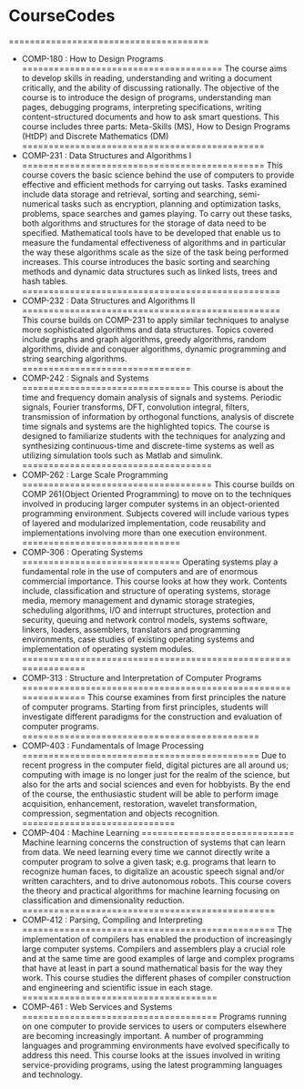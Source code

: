 # CourseCodes
======================================
* COMP-180 : How to Design Programs
======================================
The course aims to develop skills in reading, understanding and writing a document critically, and the ability of discussing rationally. The objective of the course is to introduce the design of programs, understanding man pages, debugging programs, interpreting specifications, writing content-structured documents and how to ask smart questions. This course includes three parts: Meta-Skills (MS), How to Design Programs (HtDP) and Discrete Mathematics (DM)
==============================================
* COMP-231 : Data Structures and Algorithms I
==============================================
This course covers the basic science behind the use of computers to provide effective and efficient methods for carrying out tasks. Tasks examined include data storage and retrieval, sorting and searching, semi-numerical tasks such as encryption, planning and optimization tasks, problems, space searches and games playing. To carry out these tasks, both algorithms and structures for the storage of data need to be specified. Mathematical tools have to be developed that enable us to measure the fundamental effectiveness of algorithms and in particular the way these algorithms scale as the size of the task being performed increases. This course introduces the basic sorting and searching methods and dynamic data structures such as linked lists, trees and hash tables.
=================================================
* COMP-232 : Data Structures and Algorithms II
=================================================
This course builds on COMP-231 to apply similar techniques to analyse more sophisticated algorithms and data structures. Topics covered include graphs and graph algorithms, greedy algorithms, random algorithms, divide and conquer algorithms, dynamic programming and string searching algorithms.
================================
* COMP-242 : Signals and Systems
================================
This course is about the time and frequency domain analysis of signals and systems. Periodic signals, Fourier transforms, DFT, convolution integral, filters, transmission of information by orthogonal functions, analysis of discrete time signals and systems are the highlighted topics. The course is designed to familiarize students with the techniques for analyzing and synthesizing continuous-time and discrete-time systems as well as utilizing simulation tools such as Matlab and simulink.
====================================
* COMP-262 : Large Scale Programming
====================================
This course builds on COMP 261(Object Oriented Programming) to move on to the techniques involved in producing larger computer systems in an object-oriented programming environment. Subjects covered will include various types of layered and modularized implementation, code reusability and implementations involving more than one execution environment.
==============================
* COMP-306 : Operating Systems
==============================
Operating systems play a fundamental role in the use of computers and are of enormous commercial importance. This course looks at how they work. Contents include, classification and structure of operating systems, storage media, memory management and dynamic storage strategies, scheduling algorithms, I/O and interrupt structures, protection and security, queuing and network control models, systems software, linkers, loaders, assemblers, translators and programming environments, case studies of existing operating systems and implementation of operating system modules.
===============================================================
* COMP-313 : Structure and Interpretation of Computer Programs
===============================================================
This course examines from first principles the nature of computer programs. Starting from first principles, students will investigate different paradigms for the construction and evaluation of computer programs.
=============================================
* COMP-403 : Fundamentals of Image Processing
=============================================
Due to recent progress in the computer field, digital pictures are all around us; computing with image is no longer just for the realm of the science, but also for the arts and social sciences and even for hobbyists. By the end of the course, the enthusiastic student will be able to perform image acquisition, enhancement, restoration, wavelet transformation, compression, segmentation and objects recognition.
=============================
* COMP-404 : Machine Learning
=============================
Machine learning concerns the construction of systems that can learn from data. We need learning every time we cannot directly write a computer program to solve a given task; e.g. programs that learn to recognize human faces, to digitalize an acoustic speech signal and/or written carachters, and to drive autonomous robots. This course covers the theory and practical algorithms for machine learning focusing on classification and dimensionality reduction.
================================================
* COMP-412 : Parsing, Compiling and Interpreting
================================================
The implementation of compilers has enabled the production of increasingly large computer systems. Compilers and assemblers play a crucial role and at the same time are good examples of large and complex programs that have at least in part a sound mathematical basis for the way they work. This course studies the different phases of compiler construction and engineering and scientific issue in each stage.
=====================================
* COMP-461 : Web Services and Systems
=====================================
Programs running on one computer to provide services to users or computers elsewhere are becoming increasingly important. A number of programming languages and programming environments have evolved specifically to address this need. This course looks at the issues involved in writing service-providing programs, using the latest programming languages and technology.
